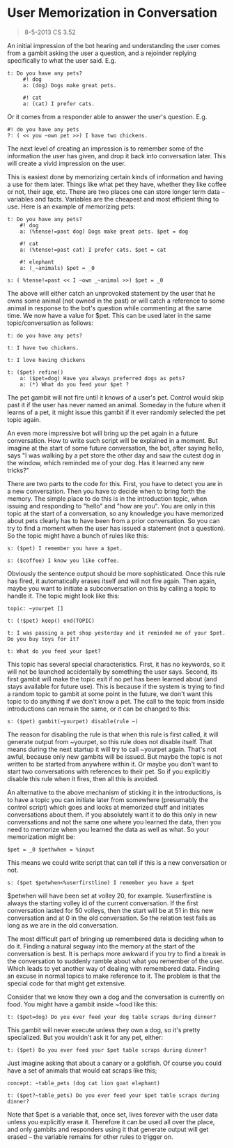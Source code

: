 # User Memorization in Conversation
> 8-5-2013 CS 3.52

An initial impression of the bot hearing and understanding the user comes from a gambit asking the
user a question, and a rejoinder replying specifically to what the user said. E.g.

```
t: Do you have any pets?
     #! dog
     a: (dog) Dogs make great pets.

     #! cat
     a: (cat) I prefer cats.
```

Or it comes from a responder able to answer the user's question. E.g.
```
#! do you have any pets
?: ( << you ~own pet >>) I have two chickens.
```

The next level of creating an impression is to remember some of the information the user has given,
and drop it back into conversation later. This will create a vivid impression on the user.

This is easiest done by memorizing certain kinds of information and having a use for them later.
Things like what pet they have, whether they like coffee or not, their age, etc. There are two places one
can store longer term data – variables and facts. Variables are the cheapest and most efficient thing to
use. Here is an example of memorizing pets:

```
t: Do you have any pets?
    #! dog
    a: (%tense!=past dog) Dogs make great pets. $pet = dog
 
    #! cat
    a: (%tense!=past cat) I prefer cats. $pet = cat

    #! elephant
    a: (_~animals) $pet = _0

s: ( %tense!=past << I ~own _~animal >>) $pet = _0
```

The above will either catch an unprovoked statement by the user that he owns some animal (not owned
in the past) or will catch a reference to some animal in response to the bot's question while commenting
at the same time. We now have a value for $pet. This can be used later in the same topic/conversation
as follows:

```
t: do you have any pets?

t: I have two chickens.

t: I love having chickens

t: ($pet) refine()
    a: ($pet=dog) Have you always preferred dogs as pets?
    a: (*) What do you feed your $pet ?
```

The pet gambit will not fire until it knows of a user's pet. Control would skip past it if the user has
never named an animal. Someday in the future when it learns of a pet, it might issue this gambit if it
ever randomly selected the pet topic again.

An even more impressive bot will bring up the pet again in a future conversation. How to write such
script will be explained in a moment. But imagine at the start of some future conversation, the bot, after
saying hello, says "I was walking by a pet store the other day and saw the cutest dog in the window,
which reminded me of your dog. Has it learned any new tricks?"

There are two parts to the code for this. First, you have to detect you are in a new conversation. Then
you have to decide when to bring forth the memory. The simple place to do this is in the introduction
topic, when issuing and responding to "hello" and "how are you". You are only in this topic at the start
of a conversation, so any knowledge you have memorized about pets clearly has to have been from a
prior conversation. So you can try to find a moment when the user has issued a statement (not a
question). So the topic might have a bunch of rules like this: 

```
s: ($pet) I remember you have a $pet.

s: ($coffee) I know you like coffee.
```

Obviously the sentence output should be more sophisticated. Once this rule has fired, it automatically
erases itself and will not fire again. Then again, maybe you want to initiate a subconversation on this
by calling a topic to handle it. The topic might look like this:

```
topic: ~yourpet []

t: (!$pet) keep() end(TOPIC)

t: I was passing a pet shop yesterday and it reminded me of your $pet. Do you buy toys for it?

t: What do you feed your $pet?
```

This topic has several special characteristics. First, it has no keywords, so it will not be launched
accidentally by something the user says. Second, its first gambit will make the topic exit if no pet has
been learned about (and stays available for future use). This is because if the system is trying to find a
random topic to gambit at some point in the future, we don't want this topic to do anything if we don't
know a pet.
The call to the topic from inside introductions can remain the same, or it can be changed to this:

```
s: ($pet) gambit(~yourpet) disable(rule ~)
```

The reason for disabling the rule is that when this rule is first called, it will generate output from
~yourpet, so this rule does not disable itself. That means during the next startup it will try to call
~yourpet again. That's not awful, because only new gambits will be issued. But maybe the topic is not
written to be started from anywhere within it. Or maybe you don't want to start two conversations with
references to their pet. So if you explicitly disable this rule when it fires, then all this is avoided.

An alternative to the above mechanism of sticking it in the introductions, is to have a topic you can
initiate later from somewhere (presumably the control script) which goes and looks at memorized stuff
and initiates conversations about them. If you absolutely want it to do this only in new conversations
and not the same one where you learned the data, then you need to memorize when you learned the data
as well as what. So your memorization might be:

```
$pet = _0 $pethwhen = %input
```

This means we could write script that can tell if this is a new conversation or not.
```
s: ($pet $petwhen<%userfirstline) I remember you have a $pet
```

$petwhen will have been set at volley 20, for example. %userfirstline is always the starting volley id of
the current conversation. If the first conversation lasted for 50 volleys, then the start will be at 51 in this
new conversation and at 0 in the old conversation. So the relation test fails as long as we are in the old
conversation.

The most difficult part of bringing up remembered data is deciding when to do it. Finding a natural
segway into the memory at the start of the conversation is best. It is perhaps more awkward if you try
to find a break in the conversation to suddenly ramble about what you remember of the user. Which
leads to yet another way of dealing with remembered data. Finding an excuse in normal topics to make
reference to it. The problem is that the special code for that might get extensive.

Consider that we know they own a dog and the conversation is currently on food. You might have a
gambit inside ~food like this:

```
t: ($pet=dog) Do you ever feed your dog table scraps during dinner?
```

This gambit will never execute unless they own a dog, so it's pretty specialized. But you wouldn't ask it
for any pet, either: 

```
t: ($pet) Do you ever feed your $pet table scraps during dinner?
```

Just imagine asking that about a canary or a goldfish. Of course you could have a set of animals that
would eat scraps like this;

```
concept: ~table_pets (dog cat lion goat elephant)

t: ($pet?~table_pets) Do you ever feed your $pet table scraps during dinner?
```
Note that $pet is a variable that, once set, lives forever with the user data unless you explicitly erase it.
Therefore it can be used all over the place, and only gambits and responders using it that generate
output will get erased – the variable remains for other rules to trigger on.
